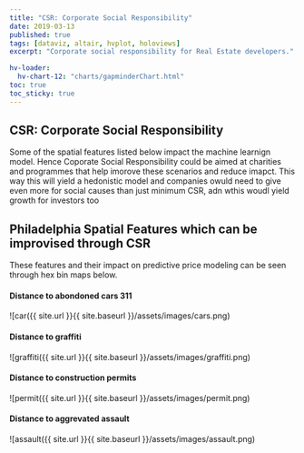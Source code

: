 ```yaml
---
title: "CSR: Corporate Social Responsibility"
date: 2019-03-13
published: true
tags: [dataviz, altair, hvplot, holoviews]
excerpt: "Corporate social responsibility for Real Estate developers."

hv-loader:
  hv-chart-12: "charts/gapminderChart.html"
toc: true
toc_sticky: true
---
```


## CSR: Corporate Social Responsibility
Some of the spatial features listed below impact the machine learnign model. Hence Coporate Social Responsibility could be aimed at charities and programmes that help imorove these scenarios and reduce imapct.
This way this will yield a hedonistic model and companies owuld need to give even more for social causes than just minimum CSR, adn wthis woudl yield growth for investors too



## Philadelphia Spatial Features which can be improvised through CSR
These features and their impact on predictive price modeling can be seen through hex bin maps below.
#### Distance to abondoned cars 311
![car({{ site.url }}{{ site.baseurl }}/assets/images/cars.png)
#### Distance to graffiti
![graffiti({{ site.url }}{{ site.baseurl }}/assets/images/graffiti.png)
#### Distance to construction permits
![permit({{ site.url }}{{ site.baseurl }}/assets/images/permit.png)
#### Distance to aggrevated assault
![assault({{ site.url }}{{ site.baseurl }}/assets/images/assault.png)
